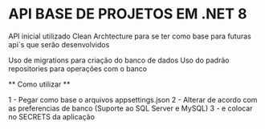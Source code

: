# API BASE DE PROJETOS EM .NET 8

API inicial utilizado Clean Archtecture para se ter como base para futuras api`s que serão desenvolvidos

Uso de migrations para criação do banco de dados
Uso do padrão repositories para operações com o banco

** Como utilizar **

1 - Pegar como base o arquivos appsettings.json
2 - Alterar de acordo com as preferencias de banco (Suporte ao SQL Server e MySQL)
3 - e colocar no SECRETS da aplicação
